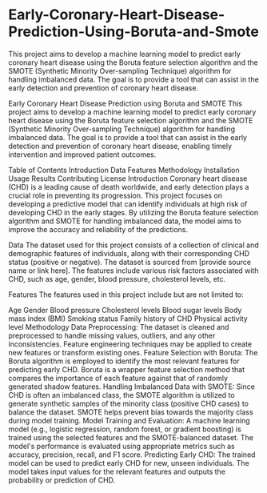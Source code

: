 # Early-Coronary-Heart-Disease-Prediction-Using-Boruta-and-Smote
This project aims to develop a machine learning model to predict early coronary heart disease using the Boruta feature selection algorithm and the SMOTE (Synthetic Minority Over-sampling Technique) algorithm for handling imbalanced data. The goal is to provide a tool that can assist in the early detection and prevention of coronary heart disease.

Early Coronary Heart Disease Prediction using Boruta and SMOTE
This project aims to develop a machine learning model to predict early coronary heart disease using the Boruta feature selection algorithm and the SMOTE (Synthetic Minority Over-sampling Technique) algorithm for handling imbalanced data. The goal is to provide a tool that can assist in the early detection and prevention of coronary heart disease, enabling timely intervention and improved patient outcomes.

Table of Contents
Introduction
Data
Features
Methodology
Installation
Usage
Results
Contributing
License
Introduction
Coronary heart disease (CHD) is a leading cause of death worldwide, and early detection plays a crucial role in preventing its progression. This project focuses on developing a predictive model that can identify individuals at high risk of developing CHD in the early stages. By utilizing the Boruta feature selection algorithm and SMOTE for handling imbalanced data, the model aims to improve the accuracy and reliability of the predictions.

Data
The dataset used for this project consists of a collection of clinical and demographic features of individuals, along with their corresponding CHD status (positive or negative). The dataset is sourced from [provide source name or link here]. The features include various risk factors associated with CHD, such as age, gender, blood pressure, cholesterol levels, etc.

Features
The features used in this project include but are not limited to:

Age
Gender
Blood pressure
Cholesterol levels
Blood sugar levels
Body mass index (BMI)
Smoking status
Family history of CHD
Physical activity level
Methodology
Data Preprocessing: The dataset is cleaned and preprocessed to handle missing values, outliers, and any other inconsistencies. Feature engineering techniques may be applied to create new features or transform existing ones.
Feature Selection with Boruta: The Boruta algorithm is employed to identify the most relevant features for predicting early CHD. Boruta is a wrapper feature selection method that compares the importance of each feature against that of randomly generated shadow features.
Handling Imbalanced Data with SMOTE: Since CHD is often an imbalanced class, the SMOTE algorithm is utilized to generate synthetic samples of the minority class (positive CHD cases) to balance the dataset. SMOTE helps prevent bias towards the majority class during model training.
Model Training and Evaluation: A machine learning model (e.g., logistic regression, random forest, or gradient boosting) is trained using the selected features and the SMOTE-balanced dataset. The model's performance is evaluated using appropriate metrics such as accuracy, precision, recall, and F1 score.
Predicting Early CHD: The trained model can be used to predict early CHD for new, unseen individuals. The model takes input values for the relevant features and outputs the probability or prediction of CHD.
